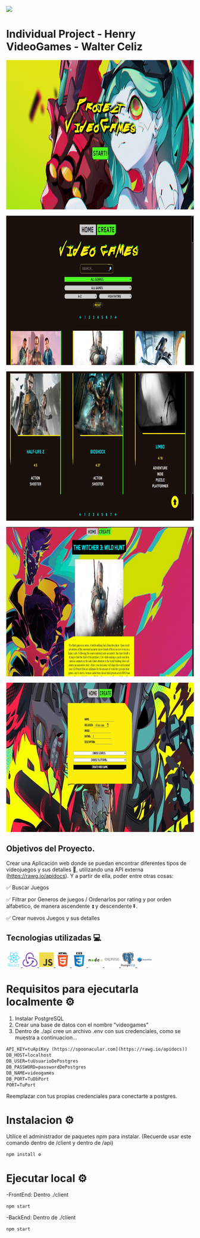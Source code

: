 <p align='left'>
    <img src='https://static.wixstatic.com/media/85087f_0d84cbeaeb824fca8f7ff18d7c9eaafd~mv2.png/v1/fill/w_160,h_30,al_c,q_85,usm_0.66_1.00_0.01/Logo_completo_Color_1PNG.webp' </img>
</p>

# Individual Project - Henry VideoGames - Walter Celiz


<p align="">
  <img height="400" width="900" src="./1.jpg" />
</p>
<p align="">
  <img height="400" width="900" src="./2.jpg" />
</p>
<p align="">
  <img height="400" width="900" src="./3.jpg" />
</p>
<p align="">
  <img height="400" width="900" src="./4.jpg" />
</p>
<p align="center">
  <img height="400" width="900" src="./5.jpg" />
</p>



## Objetivos del Proyecto.

Crear una Aplicación web donde se puedan encontrar diferentes tipos de videojuegos y sus detalles 👾, utilizando una API externa (https://rawg.io/apidocs). Y a partir de ella, poder entre otras cosas:

  ✅ Buscar Juegos

  ✅ Filtrar por Generos de juegos / Ordenarlos por rating y por orden alfabetico, de manera ascendente ⏫ y descendente ⏬.

  ✅ Crear nuevos Juegos y sus detalles

  ## Tecnologias utilizadas 💻

<p align="left">
        <a href="https://reactjs.org/" target="_blank" rel="noreferrer">
            <img src="https://raw.githubusercontent.com/devicons/devicon/master/icons/react/react-original-wordmark.svg"
                alt="react" width="40" height="40" />
        </a>
        <a href="https://redux.js.org" target="_blank" rel="noreferrer">
            <img src="https://raw.githubusercontent.com/devicons/devicon/master/icons/redux/redux-original.svg"
                alt="redux" width="40" height="40" />
        </a>
        <a href="https://developer.mozilla.org/en-US/docs/Web/JavaScript" target="_blank" rel="noreferrer"> <img
                src="https://raw.githubusercontent.com/devicons/devicon/master/icons/javascript/javascript-original.svg"
                alt="javascript" width="40" height="40" />
        </a>
        <a href="https://www.w3schools.com/html/" target="_blank" rel="noreferrer">
            <img src="https://raw.githubusercontent.com/devicons/devicon/master/icons/html5/html5-original-wordmark.svg"
                alt="html5" width="40" height="40" />
        </a>
        <a href="https://www.w3schools.com/css/" target="_blank" rel="noreferrer">
            <img src="https://raw.githubusercontent.com/devicons/devicon/master/icons/css3/css3-original-wordmark.svg"
                alt="css3" width="40" height="40" />
        </a>
        <a href="https://nodejs.org" target="_blank" rel="noreferrer">
            <img src="https://raw.githubusercontent.com/devicons/devicon/master/icons/nodejs/nodejs-original-wordmark.svg"
                alt="nodejs" width="40" height="40" />
        </a>
        <a href="https://expressjs.com" target="_blank" rel="noreferrer">
            <img src="https://raw.githubusercontent.com/devicons/devicon/master/icons/express/express-original-wordmark.svg"
                alt="express" width="40" height="40" />
        </a>
        <a href="https://www.postgresql.org" target="_blank" rel="noreferrer">
            <img src="https://raw.githubusercontent.com/devicons/devicon/master/icons/postgresql/postgresql-original-wordmark.svg"
                alt="postgresql" width="40" height="40" />
        </a>
        <a href="https://sequelize.org/" target="_blank" rel="noreferrer">
            <img src="https://raw.githubusercontent.com/devicons/devicon/master/icons/sequelize/sequelize-original-wordmark.svg"
                alt="sequelize" width="40" height="40" />
        </a>
    </p>



  # Requisitos para ejecutarla localmente ⚙
  1. Instalar PostgreSQL
  2. Crear una base de datos con el nombre "videogames"
  3. Dentro de ./api cree un archivo .env con sus credenciales, como se muestra a continuacion...


```
API_KEY=tuApiKey (https://spoonacular.com](https://rawg.io/apidocs))
DB_HOST=localhost
DB_USER=tuUsuarioDePostgres
DB_PASSWORD=passwordDePostgres
DB_NAME=videogames
DB_PORT=TuDbPort
PORT=TuPort
```

Reemplazar con tus propias credenciales para conectarte a postgres. 

# Instalacion ⚙

Utilice el administrador de paquetes npm para instalar. (Recuerde usar este comando dentro de /client y dentro de /api)

```
npm install ⚙
```

# Ejecutar local ⚙
-FrontEnd: Dentro ./client

```
npm start
```
-BackEnd: Dentro de ./client

```
npm start
```
